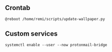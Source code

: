 Crontab
-------

```crontab
@reboot /home/remi/scripts/update-wallpaper.py
```


Custom services
---------------

```
systemctl enable --user --now protonmail-bridge
```
